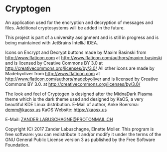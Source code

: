 # Cryptogen
An application used for the encryption and decryption of messages and files.
Additional cryptosystems will be added in the future.

This project is part of a university assignment and is still in progress and is being maintained with JetBrains IntelliJ IDEA.

Icons on Encrypt and Decrypt buttons  made by Maxim Basinski from http://www.flaticon.com at http://www.flaticon.com/authors/maxim-basinski and is licensed by Creative Commons BY 3.0 at http://creativecommons.org/licenses/by/3.0/
All other icons are made by Madebyoliver from http://www.flaticon.com at http://www.flaticon.com/authors/madebyoliver and is licensed by Creative Commons BY 3.0. at http://creativecommons.org/licenses/by/3.0/

The look and feel of Cryptogen is designed after the MidnaDark Plasma theme which is the dark theme used and designed by KaOS, a very beautiful KDE Linux distribution.
E-Mail of author, Anke Boersma: demm@kaosx.us
KaOS Website: https://kaosx.us


E-Mail: ZANDER.LABUSCHAGNE@PROTONMAIL.CH

Copyright (C) 2017  Zander Labuschagne, Elnette Moller. This program is free software: you can redistribute it and/or modify it under the terms of the GNU General Public License version 3 as published by the Free Software Foundation.
